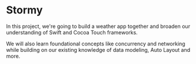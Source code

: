 Stormy
======

In this project, we're going to build a weather app together and broaden our understanding of Swift and Cocoa Touch frameworks.

We will also learn foundational concepts like concurrency and networking while building 
on our existing knowledge of data modeling, Auto Layout and more.
